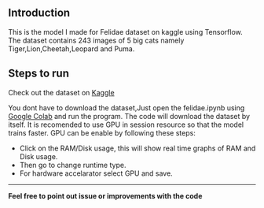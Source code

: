 Introduction
---
This is the model I made for Felidae dataset on kaggle using Tensorflow.
The dataset contains 243 images of 5 big cats namely Tiger,Lion,Cheetah,Leopard and Puma.

Steps to run
---
Check out the dataset on [Kaggle](https://www.kaggle.com/datasets/juliencalenge/felidae-tiger-lion-cheetah-leopard-puma)

You dont have to download the dataset,Just open the felidae.ipynb using [Google Colab](https://colab.research.google.com) and run the program.
The code will download the dataset by itself.
It is recomended to use GPU in session resource so that the model trains faster.
GPU can be enable by following these steps:

* Click on the RAM/Disk usage, this will show real time graphs of RAM and Disk usage.
* Then go to change runtime type.
* For hardware accelarator select GPU and save.
---
**Feel free to point out issue or improvements with the code**
